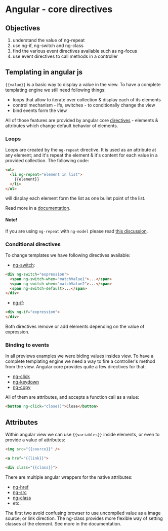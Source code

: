# Angular - core directives

## Objectives
 1. understand the value of ng-repeat
 2. use ng-if, ng-switch and ng-class
 3. find the various event directives available such as ng-focus
 4. use event directives to call methods in a controller

## Templating in angular js

`{{value}}` is a basic way to display a value in the view. To have a complete
templating engine we still need following things:
 * loops that allow to iterate over collection & display each of its elements
 * control mechanism - ifs, switches - to conditionally change the view
 * bind events form the view

All of those features are provided by angular core
[directives](https://docs.angularjs.org/guide/directive) - elements & attributes
which change default behavior of elements.

### Loops

Loops are created by the `ng-repeat` directive. It is used as an attribute at any
element; and it's repeat the element & it's content for each value in a provided
collection. The following code:

```html
<ul>
  <li ng-repeat="element in list">
    {{element}}
  </li>
</ul>
```

will display each element form the list as one bullet point of the list.

Read more in a
[documentation](https://docs.angularjs.org/api/ng/directive/ngRepeat).

#### Note!

If you are using `ng-repeat` with `ng-model` please read
[this discussion](http://stackoverflow.com/a/13715352).

### Conditional directives

To change templates we have following directives available:
* [ng-switch](https://docs.angularjs.org/api/ng/directive/ngSwitch):
```html
<div ng-switch="expression">
  <span ng-switch-when="matchValue1">...</span>
  <span ng-switch-when="matchValue2">...</span>
  <span ng-switch-default>...</span>
</div>
```
* [ng-if](https://docs.angularjs.org/api/ng/directive/ngIf):
```html
<div ng-if="expression">
</div>
```

Both directives remove or add elements depending on the value of expression.

### Binding to events

In all previews examples we were biding values insides view. To have a complete
templating engine we need a way to fire a controller's method from the view.
Angular core provides quite a few directives for that:
 * [ng-click](https://docs.angularjs.org/api/ng/directive/ngSwitch)
 * [ng-keydown](https://docs.angularjs.org/api/ng/directive/ngKeydown)
 * [ng-copy](https://docs.angularjs.org/api/ng/directive/ngCopy)

All of them are attributes, and accepts a function call as a value:

```html
<button ng-click="close()">Close</button>
```

## Attributes

Within angular view we can use `{{variables}}` inside elements, or even to
provide a value of attributes:

```html
<img src="{{source}}" />

<a href="{{link}}">

<div class="{{class}}">
```

There are multiple angular wrappers for the native attributes:
 * [ng-href](https://docs.angularjs.org/api/ng/directive/ngHref)
 * [ng-src](https://docs.angularjs.org/api/ng/directive/ngSrc)
 * [ng-class](https://docs.angularjs.org/api/ng/directive/ngClass)
 * etc.

The first two avoid confusing browser to use uncompiled value as a image source;
or link direction. The ng-class provides more flexible way of setting classes
at the element. See more in the documentation.

